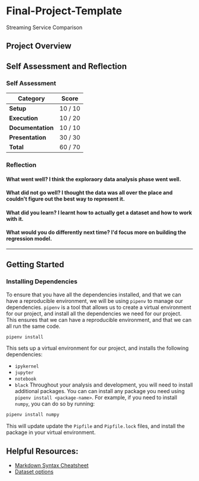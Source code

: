# Final-Project-Template
<!-- Edit the title above with your project title --> Streaming Service Comparison

## Project Overview

## Self Assessment and Reflection

<!-- Edit the following section with your self assessment and reflection --> 

### Self Assessment
<!-- Replace the (...) with your score -->

| Category          | Score    |
| ----------------- | -------- |
| **Setup**         | 10 / 10  |
| **Execution**     | 10 / 20  |
| **Documentation** | 10 / 10  |
| **Presentation**  | 30 / 30  |
| **Total**         | 60 / 70  |

### Reflection
<!-- Edit the following section with your reflection --> 

#### What went well? I think the exploraory data analysis phase went well.
#### What did not go well? I thought the data was all over the place and couldn't figure out the best way to represent it.
#### What did you learn? I learnt how to actually get a dataset and how to work with it.
#### What would you do differently next time? I'd focus more on building the regression model.

---

## Getting Started
### Installing Dependencies

To ensure that you have all the dependencies installed, and that we can have a reproducible environment, we will be using `pipenv` to manage our dependencies. `pipenv` is a tool that allows us to create a virtual environment for our project, and install all the dependencies we need for our project. This ensures that we can have a reproducible environment, and that we can all run the same code.

```bash
pipenv install
```

This sets up a virtual environment for our project, and installs the following dependencies:

- `ipykernel`
- `jupyter`
- `notebook`
- `black`
  Throughout your analysis and development, you will need to install additional packages. You can can install any package you need using `pipenv install <package-name>`. For example, if you need to install `numpy`, you can do so by running:

```bash
pipenv install numpy
```

This will update update the `Pipfile` and `Pipfile.lock` files, and install the package in your virtual environment.

## Helpful Resources:
* [Markdown Syntax Cheatsheet](https://docs.github.com/en/get-started/writing-on-github/getting-started-with-writing-and-formatting-on-github/basic-writing-and-formatting-syntax)
* [Dataset options](https://it4063c.github.io/guides/datasets)